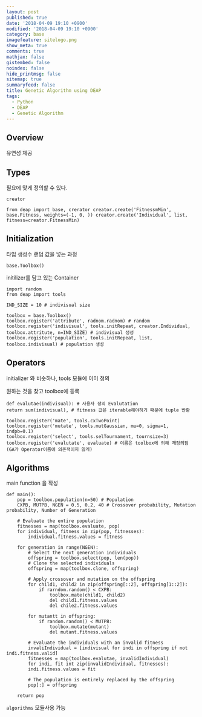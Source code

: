 ```yaml
---
layout: post
published: true
date: '2018-04-09 19:10 +0900'
modified: '2018-04-09 19:10 +0900'
category: base
imagefeature: sitelogo.png
show_meta: true
comments: true
mathjax: false
gistembed: false
noindex: false
hide_printmsg: false
sitemap: true
summaryfeed: false
title: Genetic Algorithm using DEAP
tags:
  - Python
  - DEAP
  - Genetic Algorithm
---
```

## Overview
유연성 제공

## Types
필요에 맞게 정의할 수 있다.

`creator`

`
from deap import base, crerator
creator.create('FitnessmMin', base.Fitness, weights=(-1, 0, ))
creator.create('Individual', list, fitness=creator.FitnessMin)
`

## Initialization
타입 생성수 랜덤 값을 넣는 과정

`base.Toolbox()`

initilizer를 담고 있는 Container


	import random
	from deap import tools

	IND_SIZE = 10 # indivisual size

	toolbox = base.Toolbox()
	toolbox.register('attribute', radnom.radnom) # random 
	toolbox.register('indivisual', tools.initRepeat, creator.Individual, toolbox.attritute, n=IND_SIZE) # indivisual 생성
	toolbox.register('population', tools.initRepeat, list, toolbox.indivisual) # population 생성


## Operators
initializer 와 비슷하나, tools 모듈에 이미 정의

원하는 것을 찾고 toolbox에 등록


	def evalutae(indivisual): # 사용자 정의 Evalutation
	return sum(indivisual), # fitness 값은 iterable해야하기 때문에 tuple 반환
    
	toolbox.register('mate', tools.cxTwoPoint)
	toolbox.register('mutate', tools.mutGaussian, mu=0, sigma=1, indpb=0.1)
	toolbox.register('select', tools.selTournament, tournsize=3)
	toolbox.register('evalutate', evaluate) # 이름은 toolbox에 의해 재정의됨 (GA가 Operator이름에 의존적이지 않게)


## Algorithms
main function 을 작성


	def main():
		pop = toolbox.population(n=50) # Population
   		CXPB, MUTPB, NGEN = 0.5, 0.2, 40 # Crossover probability, Mutation probability, Number of Generation
    
	    # Evaluate the entire population
    	fitnesses = map(toolbox.evaluate, pop)
	    for individual, fitness in zip(pop, fitnesses):
    		individual.fitness.values = fitness
       
    	for generation in range(NGEN):
    		# Select the next generation individuals
       		offspring = toolbox.select(pop, len(pop))
	        # Clone the selected individuals
    	    offspring = map(toolbox.clone, offspring)
        
        	# Apply crossover and mutation on the offspring
	        for child1, child2 in zip(offspring[::2], offspring[1::2]):
    	    	if rarndom.random() < CXPB:
        	    	toolbox.mate(child1, child2)
            	    del child1.fitness.values
                	del chile2.fitness.values
		
    	    for mutantt in offspring:
				if random.random() < MUTPB:
            		toolbox.mutate(mutant)
                	del mutant.fitness.values
              
			# Evaluate the individuals with an invalid fitness
    	    invaliIndividual = [indivisual for indi in offspring if not indi.fitness.valid]
        	fitnesses = map(toolbox.evalutae, invalidIndividual)
	        for indi, fit int zip(invalidIndividual, fitnesses):
        	indi.fitness.values = fit

			# The population is entirely replaced by the offspring
        	pop[:] = offspring
        
		return pop

`algorithms` 모듈사용 가능

            	
    	










